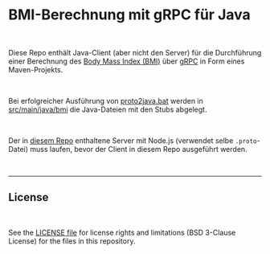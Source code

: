 # BMI-Berechnung mit gRPC für Java #

<br>

Diese Repo enthält Java-Client (aber nicht den Server) für die Durchführung einer Berechnung des
[Body Mass Index (BMI)](https://www.apotheken-umschau.de/gesund-bleiben/abnehmen/body-mass-index-den-bmi-berechnen-706435.html)
über [gRPC](https://www.ionos.de/digitalguide/server/knowhow/grpc-vorgestellt/) in Form eines Maven-Projekts.

<br>

Bei erfolgreicher Ausführung von [proto2java.bat](proto2java.bat) werden in [src/main/java/bmi](src/main/java/bmi)
die Java-Dateien mit den Stubs abgelegt.

<br>

Der in [diesem Repo](https://github.com/MDecker-MobileComputing/Nodejs_gRPC_BMI) enthaltene Server mit Node.js
(verwendet selbe `.proto`-Datei) muss laufen, bevor der Client in diesem Repo ausgeführt werden.

<br>

----

## License ##

<br>

See the [LICENSE file](LICENSE.md) for license rights and limitations (BSD 3-Clause License)
for the files in this repository.

<br>